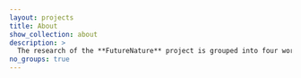 ```yaml
---
layout: projects
title: About
show_collection: about
description: >
  The research of the **FutureNature** project is grouped into four work packages 
no_groups: true
---
```

